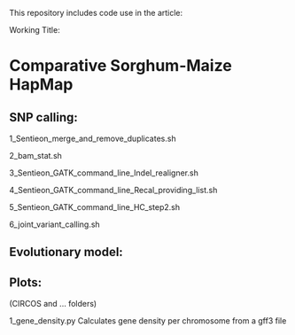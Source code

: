 This repository includes code use in the article:

Working Title:
#  Comparative Sorghum-Maize HapMap

## SNP calling:
1_Sentieon_merge_and_remove_duplicates.sh

2_bam_stat.sh

3_Sentieon_GATK_command_line_Indel_realigner.sh

4_Sentieon_GATK_command_line_Recal_providing_list.sh

5_Sentieon_GATK_command_line_HC_step2.sh

6_joint_variant_calling.sh

## Evolutionary model:

## Plots: 
(CIRCOS and ... folders)

1_gene_density.py Calculates gene density per chromosome from a gff3 file
